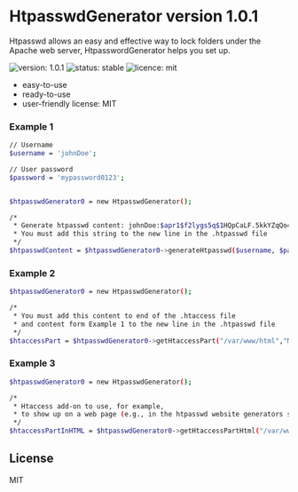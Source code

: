 # HtpasswdGenerator version 1.0.1
Htpasswd allows an easy and effective way to lock folders under the Apache web server, HtpasswordGenerator helps you set up.

![version: 1.0.1](https://img.shields.io/badge/flat-1.0.1-brightgreen.svg?label=version)
![status: stable](https://img.shields.io/badge/flat-stable-brightgreen.svg?label=status)
![licence: mit](https://img.shields.io/badge/flat-mit-brightgreen.svg?label=license)

- easy-to-use
- ready-to-use
- user-friendly license: MIT


### Example 1
```sh
// Username
$username = 'johnDoe';

// User password
$password = 'mypassword0123';


$htpasswdGenerator0 = new HtpasswdGenerator();

/* 
 * Generate htpasswd content: johnDoe:$apr1$f2lygs5q$1HQpCaLF.5kkYZqQo4DXD0
 * You must add this string to the new line in the .htpasswd file
 */
$htpasswdContent = $htpasswdGenerator0->generateHtpasswd($username, $password);


```

### Example 2


```sh
$htpasswdGenerator0 = new HtpasswdGenerator();

/* 
 * You must add this content to end of the .htaccess file
 * and content form Example 1 to the new line in the .htpasswd file
 */
$htaccessPart = $htpasswdGenerator0->getHtaccessPart("/var/www/html","My Protected Area");

```

### Example 3
```sh
$htpasswdGenerator0 = new HtpasswdGenerator();

/* 
 * Htaccess add-on to use, for example, 
 * to show up on a web page (e.g., in the htpasswd website generators service, etc.)
 */
$htaccessPartInHTML = $htpasswdGenerator0->getHtaccessPartHtml("/var/www/html","My Protected Area");

```
License
----

MIT

